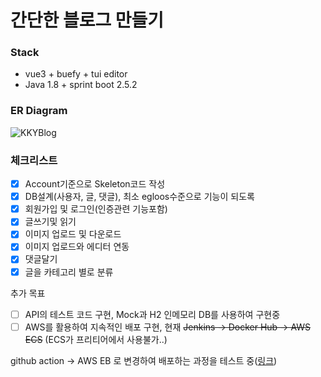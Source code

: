 간단한 블로그 만들기
=============

### Stack
- vue3 + buefy + tui editor
- Java 1.8 + sprint boot 2.5.2

### ER Diagram
![KKYBlog](https://user-images.githubusercontent.com/18114747/126662604-a8329746-70ed-4246-bed2-b48d6efa588e.jpg)

### 체크리스트
- [x] Account기준으로 Skeleton코드 작성
- [x] DB설계(사용자, 글, 댓글), 최소 egloos수준으로 기능이 되도록
- [x] 회원가입 및 로그인(인증관련 기능포함)
- [x] 글쓰기및 읽기
- [x] 이미지 업로드 및 다운로드
- [x] 이미지 업로드와 에디터 연동 
- [x] 댓글달기 
- [x] 글을 카테고리 별로 분류 
  
추가 목표
- [ ] API의 테스트 코드 구현, Mock과 H2 인메모리 DB를 사용하여 구현중
- [ ] AWS를 활용하여 지속적인 배포 구현, 현재 ~~Jenkins -> Docker Hub -> AWS ECS~~ (ECS가 프리티어에서 사용불가..)

github action -> AWS EB 로 변경하여 배포하는 과정을 테스트 중([링크](http://kkyblog-env.eba-qminpptm.ap-northeast-2.elasticbeanstalk.com/blog/#/))

